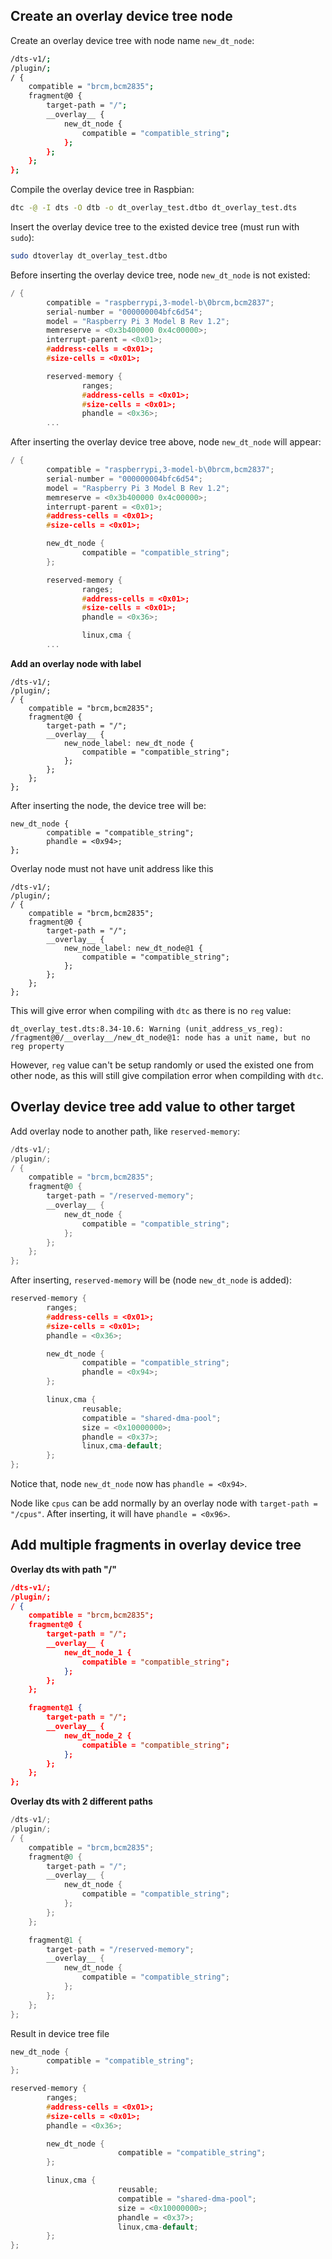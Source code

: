 ## Create an overlay device tree node

Create an overlay device tree with node name ``new_dt_node``:

```sh
/dts-v1/;
/plugin/;
/ {
    compatible = "brcm,bcm2835";
    fragment@0 {
		target-path = "/";
		__overlay__ {
			new_dt_node {
				compatible = "compatible_string";
			};
        };
	};
};
```

Compile the overlay device tree in Raspbian:

```sh
dtc -@ -I dts -O dtb -o dt_overlay_test.dtbo dt_overlay_test.dts
```

Insert the overlay device tree to the existed device tree (must run with ``sudo``):

```sh
sudo dtoverlay dt_overlay_test.dtbo
```

Before inserting the overlay device tree, node ``new_dt_node`` is not existed:

```c
/ {
        compatible = "raspberrypi,3-model-b\0brcm,bcm2837";
        serial-number = "000000004bfc6d54";
        model = "Raspberry Pi 3 Model B Rev 1.2";
        memreserve = <0x3b400000 0x4c00000>;
        interrupt-parent = <0x01>;
        #address-cells = <0x01>;
        #size-cells = <0x01>;

        reserved-memory {
                ranges;
                #address-cells = <0x01>;
                #size-cells = <0x01>;
                phandle = <0x36>;
		...
```

After inserting the overlay device tree above, node ``new_dt_node`` will appear:

```c
/ {
        compatible = "raspberrypi,3-model-b\0brcm,bcm2837";
        serial-number = "000000004bfc6d54";
        model = "Raspberry Pi 3 Model B Rev 1.2";
        memreserve = <0x3b400000 0x4c00000>;
        interrupt-parent = <0x01>;
        #address-cells = <0x01>;
        #size-cells = <0x01>;

        new_dt_node {
                compatible = "compatible_string";
        };

        reserved-memory {
                ranges;
                #address-cells = <0x01>;
                #size-cells = <0x01>;
                phandle = <0x36>;

                linux,cma {
		...
```

**Add an overlay node with label**

```
/dts-v1/;
/plugin/;
/ {
    compatible = "brcm,bcm2835";
    fragment@0 {
		target-path = "/";
		__overlay__ {
			new_node_label: new_dt_node {
				compatible = "compatible_string";
			};
        };
	};
};
```

After inserting the node, the device tree will be:

```
new_dt_node {
        compatible = "compatible_string";
        phandle = <0x94>;
};
```

Overlay node must not have unit address like this

```
/dts-v1/;
/plugin/;
/ {
    compatible = "brcm,bcm2835";
    fragment@0 {
		target-path = "/";
		__overlay__ {
			new_node_label: new_dt_node@1 {
				compatible = "compatible_string";
			};
        };
	};
};
```

This will give error when compiling with ``dtc`` as there is no ``reg`` value:

```
dt_overlay_test.dts:8.34-10.6: Warning (unit_address_vs_reg): /fragment@0/__overlay__/new_dt_node@1: node has a unit name, but no reg property
```

However, ``reg`` value can't be setup randomly or used the existed one from other node, as this will still give compilation error when compilding with ``dtc``.

## Overlay device tree add value to other target

Add overlay node to another path, like ``reserved-memory``:

```c
/dts-v1/;
/plugin/;
/ {
    compatible = "brcm,bcm2835";
    fragment@0 {
		target-path = "/reserved-memory";
		__overlay__ {
			new_dt_node {
				compatible = "compatible_string";
			};
        };
	};
};
```

After inserting, ``reserved-memory`` will be (node ``new_dt_node`` is added):

```c
reserved-memory {
		ranges;
		#address-cells = <0x01>;
		#size-cells = <0x01>;
		phandle = <0x36>;

		new_dt_node {
				compatible = "compatible_string";
				phandle = <0x94>;
		};

		linux,cma {
				reusable;
				compatible = "shared-dma-pool";
				size = <0x10000000>;
				phandle = <0x37>;
				linux,cma-default;
		};
};
```

Notice that, node ``new_dt_node`` now has ``phandle = <0x94>``.

Node like ``cpus`` can be add normally by an overlay node with ``target-path = "/cpus"``. After inserting, it will have ``phandle = <0x96>``.

## Add multiple fragments in overlay device tree

**Overlay dts with path "/"**

```json
/dts-v1/;
/plugin/;
/ {
    compatible = "brcm,bcm2835";
    fragment@0 {
		target-path = "/";
		__overlay__ {
			new_dt_node_1 {
				compatible = "compatible_string";
			};
        };
	};

	fragment@1 {
		target-path = "/";
		__overlay__ {
			new_dt_node_2 {
				compatible = "compatible_string";
			};
        };
	};
};
```

**Overlay dts with 2 different paths**

```c
/dts-v1/;
/plugin/;
/ {
    compatible = "brcm,bcm2835";
    fragment@0 {
		target-path = "/";
		__overlay__ {
			new_dt_node {
				compatible = "compatible_string";
			};
        };
	};

	fragment@1 {
		target-path = "/reserved-memory";
		__overlay__ {
			new_dt_node {
				compatible = "compatible_string";
			};
        };
	};
};
```

Result in device tree file

```c
new_dt_node {
        compatible = "compatible_string";
};

reserved-memory {
        ranges;
        #address-cells = <0x01>;
        #size-cells = <0x01>;
        phandle = <0x36>;

        new_dt_node {
                        compatible = "compatible_string";
        };

        linux,cma {
                        reusable;
                        compatible = "shared-dma-pool";
                        size = <0x10000000>;
                        phandle = <0x37>;
                        linux,cma-default;
        };
};
```
